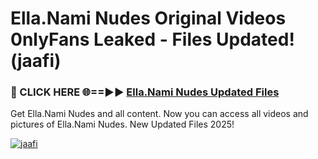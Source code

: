 # Ella.Nami Nudes Original Videos 0nlyFans Leaked - Files Updated! (jaafi)

<h3>🔴 CLICK HERE 🌐==►► <a href="https://tinyurl.com/y5r63du9" rel="nofollow">Ella.Nami Nudes Updated Files</a></h3>

Get Ella.Nami Nudes and all content. Now you can access all videos and pictures of Ella.Nami Nudes. New Updated Files 2025!

[![jaafi](https://i.imgur.com/UVo9nyh.gif)](https://tinyurl.com/y5r63du9)
